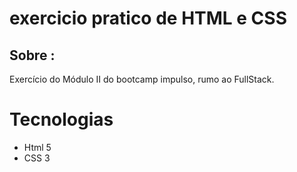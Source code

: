 # exercicio pratico de HTML e CSS

## Sobre :

<p>
  Exercício do Módulo II do bootcamp impulso, rumo ao FullStack.  
</p>

# Tecnologias

<ul>
  <li>Html 5</li>
  <li>CSS 3</li>
</ul>
